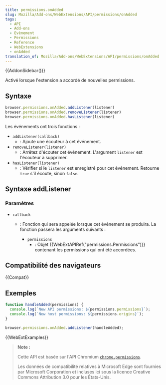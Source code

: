```yaml
---
title: permissions.onAdded
slug: Mozilla/Add-ons/WebExtensions/API/permissions/onAdded
tags:
  - API
  - Add-ons
  - Evènement
  - Permissions
  - Reference
  - WebExtensions
  - onAdded
translation_of: Mozilla/Add-ons/WebExtensions/API/permissions/onAdded
---
```


{{AddonSidebar()}}

Activé lorsque l'extension a accordé de nouvelles permissions.

## Syntaxe

```js
browser.permissions.onAdded.addListener(listener)
browser.permissions.onAdded.removeListener(listener)
browser.permissions.onAdded.hasListener(listener)
```

Les événements ont trois fonctions :

- `addListener(callback)`
  - : Ajoute une écouteur à cet événement.
- `removeListener(listener)`
  - : Arrêtez d'écouter cet événement. L'argument `listener` est l'écouteur à supprimer.
- `hasListener(listener)`
  - : Vérifier si le `listener` est enregistré pour cet événement. Retourne `true` s'il écoute, sinon `false`.

## Syntaxe addListener

### Paramètres

- `callback`

  - : Fonction qui sera appelée lorsque cet événement se produira. La fonction passera les arguments suivants :

    - `permissions`
      - : Objet {{WebExtAPIRef("permissions.Permissions")}} contenant les permissions qui ont été accordées.

## Compatibilité des navigateurs

{{Compat}}

## Exemples

```js
function handleAdded(permissions) {
  console.log(`New API permissions: ${permissions.permissions}`);
  console.log(`New host permissions: ${permissions.origins}`);
}

browser.permissions.onAdded.addListener(handleAdded);
```

{{WebExtExamples}}

> **Note :**
>
> Cette API est basée sur l'API Chromium [`chrome.permissions`](https://developer.chrome.com/extensions/permissions).
>
> Les données de compatibilité relatives à Microsoft Edge sont fournies par Microsoft Corporation et incluses ici sous la licence Creative Commons Attribution 3.0 pour les États-Unis.
